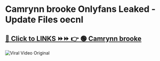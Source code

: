 
 # Camrynn brooke Onlyfans Leaked - Update Files oecnl

## <h2><a href="https://clipsfans.com/Camrynn_brooke&ref=git">🔗 Click to LINKS ⏩⏩ 👉 🟢 Camrynn brooke </a></h2>

<a href="https://clipsfans.com/Camrynn_brooke&ref=git" rel="nofollow" data-target="animated-image.originalLink"><img src="https://i.ibb.co.com/xMMVF88/686577567.gif" alt="Viral Video Original" style="max-width: 100%; display: inline-block;" data-target="animated-image.originalImage"></a>

